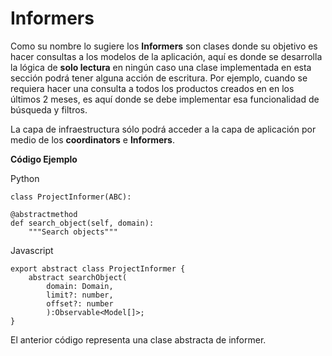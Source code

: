 Informers
=========

Como su nombre lo sugiere los **Informers** son clases donde su objetivo es
hacer consultas a los modelos de la aplicación, aquí es donde se desarrolla
la lógica de **solo lectura** en ningún caso una clase implementada en esta
sección podrá tener alguna acción de escritura. Por ejemplo, cuando se requiera
hacer una consulta a todos los productos creados en en los últimos 2 meses,
es aquí donde se debe implementar esa funcionalidad de búsqueda y filtros.

La capa de infraestructura sólo podrá acceder a la capa de aplicación por medio
de los **coordinators** e **Informers**.

**Código Ejemplo**

Python

    class ProjectInformer(ABC):

    @abstractmethod
    def search_object(self, domain):
        """Search objects"""
    

Javascript


    export abstract class ProjectInformer {
        abstract searchObject(
            domain: Domain,
            limit?: number,
            offset?: number
            ):Observable<Model[]>;
    }
 
El anterior código representa una clase abstracta de informer.
